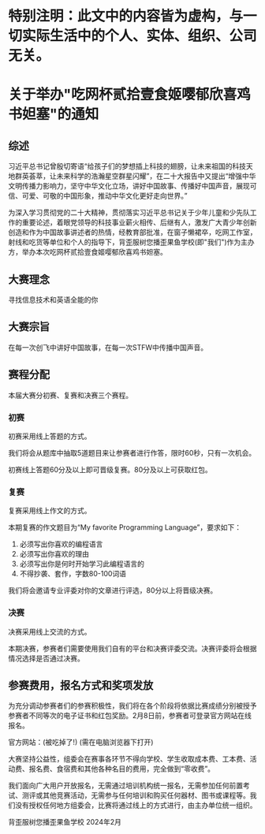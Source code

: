 # 特别注明：此文中的内容皆为虚构，与一切实际生活中的个人、实体、组织、公司无关。

# 关于举办"吃网杯贰拾壹食姬嘤郁欣喜鸡书妲塞"的通知

## 综述

习近平总书记曾殷切寄语“给孩子们的梦想插上科技的翅膀，让未来祖国的科技天地群英荟萃，让未来科学的浩瀚星空群星闪耀”，在二十大报告中又提出“增强中华文明传播力影响力，坚守中华文化立场，讲好中国故事、传播好中国声音，展现可信、可爱、可敬的中国形象，推动中华文化更好走向世界。”

为深入学习贯彻党的二十大精神，贯彻落实习近平总书记关于少年儿童和少先队工作的重要论述，着眼党领导的科技事业薪火相传、后继有人，激发广大青少年创新创造和作为中国故事讲述者的热情，经教育部批准，在窗子懒裙卒，吃网工作室，射线和吃货等单位和个人的指导下，背歪服树您播歪果鱼学校(即"我们")作为主办方，举办本次吃网杯贰拾壹食姬嘤郁欣喜鸡书妲塞。

## 大赛理念

寻找信息技术和英语全能的你

## 大赛宗旨

在每一次创飞中讲好中国故事，在每一次STFW中传播中国声音。

## 赛程分配

本届大赛分初赛、复赛和决赛三个赛程。

### 初赛

初赛采用线上答题的方式。

我们将会从题库中抽取5道题目来让参赛者进行作答，限时60秒，只有一次机会。

初赛线上答题60分及以上即可晋级复赛。80分及以上可获取红包。

### 复赛

复赛采用线上作文的方式。

本期复赛的作文题目为“My favorite Programming Language”，要求如下：
1. 必须写出你喜欢的编程语言
2. 必须写出你喜欢的理由
3. 必须写出你是何时开始学习此编程语言的
4. 不得抄袭、套作，字数80-100词语

我们将会邀请专业评委对你的文章进行评选，80分以上将晋级决赛。

### 决赛

决赛采用线上交流的方式。

本期决赛，参赛者们需要使用我们自有的平台和决赛评委交流。决赛评委将会根据情况选择是否通过决赛。

## 参赛费用，报名方式和奖项发放

为充分调动参赛者们的参赛积极性，我们将在各个阶段将依据比赛成绩分别被授予参赛者不同等次的电子证书和红包奖励。2月8日前，参赛者可登录官方网站在线报名。

官方网站：(被吃掉了!) (需在电脑浏览器下打开)

大赛坚持公益性，组委会在赛事各环节不得向学校、学生收取成本费、工本费、活动费、报名费、食宿费和其他各种名目的费用，完全做到“零收费”。

我们面向广大用户开放报名，无需通过培训机构统一报名，无需参加任何前置考试、测评或其他竞赛活动，无需参与任何培训和购买任何器材、图书或课程等。我们没有授权任何地方组委会，比赛将通过线上的方式进行，由主办单位统一组织。

背歪服树您播歪果鱼学校
2024年2月